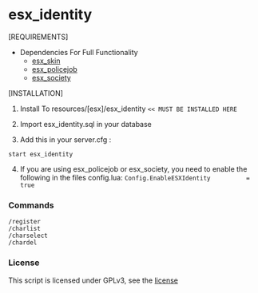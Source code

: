 # esx_identity

[REQUIREMENTS]

* Dependencies For Full Functionality
  * [esx_skin](https://github.com/ESX-Org/esx_skin)
  * [esx_policejob](https://github.com/ESX-Org/esx_policejob)
  * [esx_society](https://github.com/ESX-Org/esx_society)

[INSTALLATION]

1) Install To resources/[esx]/esx_identity
`<< MUST BE INSTALLED HERE`
2) Import esx_identity.sql in your database

3) Add this in your server.cfg :

```
start esx_identity
```

4) If you are using esx_policejob or esx_society, you need to enable the following in the files config.lua:
```Config.EnableESXIdentity          = true```

### Commands
```
/register
/charlist
/charselect
/chardel
```

### License
This script is licensed under GPLv3, see the [license](LICENSE)
